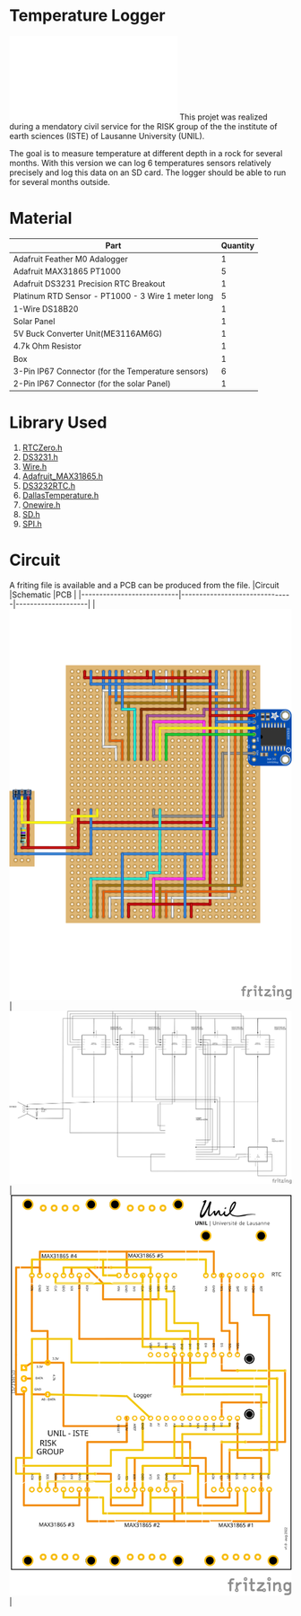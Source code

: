 
# Temperature Logger
![](img/unil_logo.pdf)
This projet was realized during a mendatory civil service for the RISK group of the the institute of earth sciences (ISTE) of Lausanne University (UNIL).

The goal is to measure temperature at different depth in a rock for several months. With this version we can log 6 temperatures sensors relatively precisely and log this data on an SD card. The logger should be able to run for several months outside.

# Material
| Part                                               | Quantity |
|----------------------------------------------------|----------|
| Adafruit Feather M0 Adalogger                      | 1        |
| Adafruit MAX31865 PT1000                           | 5        |
| Adafruit DS3231 Precision RTC Breakout             | 1        |
| Platinum RTD Sensor - PT1000 - 3 Wire 1 meter long | 5        |
| 1-Wire DS18B20                                     | 1        |
| Solar Panel                                        | 1        |
| 5V Buck Converter Unit(ME3116AM6G)                 | 1        |
| 4.7k Ohm Resistor                                  | 1        |
| Box                                                | 1        |
| 3-Pin IP67 Connector (for the Temperature sensors) | 6        |
| 2-Pin IP67 Connector (for the solar Panel)         | 1        |

# Library Used
1. [RTCZero.h](https://www.arduino.cc/reference/en/libraries/rtczero/)
2. [DS3231.h](https://www.arduino.cc/reference/en/libraries/ds3231/)
3. [Wire.h](https://github.com/esp8266/Arduino/blob/master/libraries/Wire/Wire.h)
4. [Adafruit_MAX31865.h](Adafruit_MAX31865.h)
5. [DS3232RTC.h](https://github.com/JChristensen/DS3232RTC)
6. [DallasTemperature.h](https://github.com/milesburton/Arduino-Temperature-Control-Library)
7. [Onewire.h](https://www.arduino.cc/reference/en/libraries/onewire/)
7. [SD.h](https://www.arduino.cc/reference/en/libraries/sd/)
8. [SPI.h](https://www.arduino.cc/reference/en/language/functions/communication/spi/)

# Circuit
A friting file is available and a PCB can be produced from the file.
|Circuit                    |Schematic                      |PCB                 |
|---------------------------|-------------------------------|--------------------|
|![Circuit](img/circuit.svg)|![Schematic](img/schematic.svg)|![PCB](/img/PCB.svg)|
